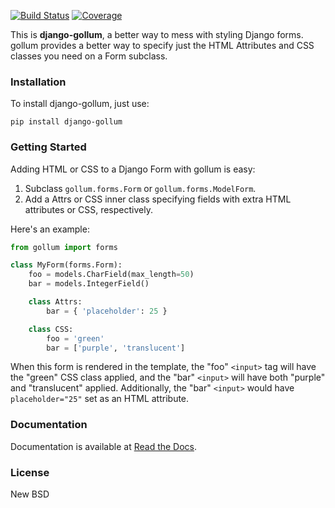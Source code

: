 [![Build Status](https://travis-ci.org/lukesneeringer/django-gollum.png?branch=master)](https://travis-ci.org/lukesneeringer/django-gollum) [![Coverage](https://coveralls.io/repos/lukesneeringer/django-gollum/badge.png?branch=master)](https://coveralls.io/r/lukesneeringer/django-gollum)

This is **django-gollum**, a better way to mess with styling Django forms. gollum provides a better way to specify just the HTML Attributes and CSS classes you need on a Form subclass.

### Installation

To install django-gollum, just use:

    pip install django-gollum

### Getting Started

Adding HTML or CSS to a Django Form with gollum is easy:

  1. Subclass `gollum.forms.Form` or `gollum.forms.ModelForm`.
  2. Add a Attrs or CSS inner class specifying fields with extra HTML attributes or CSS, respectively.

Here's an example:

```python
from gollum import forms

class MyForm(forms.Form):
    foo = models.CharField(max_length=50)
    bar = models.IntegerField()

    class Attrs:
        bar = { 'placeholder': 25 }

    class CSS:
        foo = 'green'
        bar = ['purple', 'translucent']
```

When this form is rendered in the template, the "foo" `<input>` tag will have the "green" CSS class applied, and the "bar" `<input>` will have both "purple" and "translucent" applied. Additionally, the "bar" `<input>` would have `placeholder="25"` set as an HTML attribute.

### Documentation

Documentation is available at [Read the Docs][1].

  [1]: https://django-gollum.readthedocs.org/

### License

New BSD
